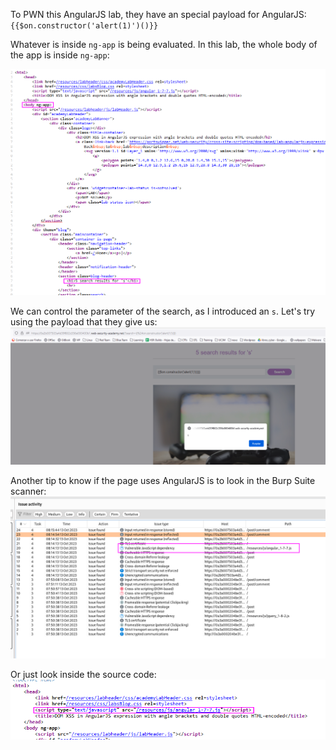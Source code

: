 To PWN this AngularJS lab, they have an special payload for AngularJS:
`{{$on.constructor('alert(1)')()}}`

Whatever is inside `ng-app` is being evaluated. In this lab, the whole body of the app is inside `ng-app`:

![](imgs/dom_xss_angularjs_expresion.png)

We can control the parameter of the search, as I introduced an `s`. 
Let's try using the payload that they give us:
![](imgs/dom_xss_angularjs_expresion-1.png)

Another tip to know if the page uses AngularJS is to look in the Burp Suite scanner:
![](imgs/dom_xss_angularjs_expresion-2.png)

Or just look inside the source code: 
![](imgs/dom_xss_angularjs_expresion-3.png)

